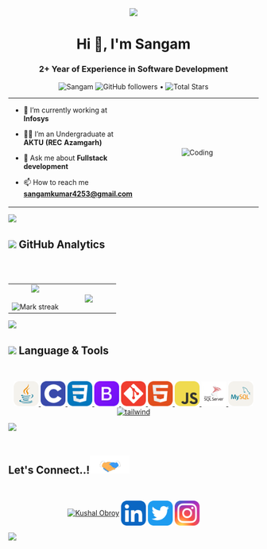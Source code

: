 
<p align="center"><picture align="center"><img align="center" src = "https://github.com/7oSkaaa/7oSkaaa/blob/main/Images/about_me.gif?raw=true" width = 50px></picture></p>
<h1 align="center">Hi 👋, I'm Sangam</h1>
<h3 align="center">2+ Year of Experience in Software Development</h3>

<p align="center">  
  <img src="https://komarev.com/ghpvc/?username=sangam4243" alt="Sangam" />
  <img alt="GitHub followers" src="https://img.shields.io/github/followers/sangam4253?label=Followers&style=social"> •   
  <img src="https://img.shields.io/github/stars/sangam4243?label=Stars" alt="Total Stars">
</p>
<table align="center">
<tr border="none">
<td width="50%" align="left">
  
- 🌱 I’m currently working at **Infosys**

- 🧑‍🎓 I’m an Undergraduate at **AKTU (REC Azamgarh)**

- 💬 Ask me about **Fullstack development**

- 📫 How to reach me **sangamkumar4253@gmail.com**
  

</td>
<td width="50%" align="center">

  <img align="center" alt="Coding" width="450" src="https://repository-images.githubusercontent.com/588181932/e36ec678-7984-4cdd-8e4c-a3932772ff8e">

  
  </td>
</tr>
</table>
<img src="https://user-images.githubusercontent.com/73097560/115834477-dbab4500-a447-11eb-908a-139a6edaec5c.gif">


## <img src="https://media.giphy.com/media/iY8CRBdQXODJSCERIr/giphy.gif" width ="35"><b> GitHub Analytics</b>
<br>
<br>

<table align="center">
<tr border="none">
<td width="50%" align="center">
  
   <img height="180em" src="https://github-readme-stats-eight-theta.vercel.app/api?username=sangam4253&show_icons=true&theme=vue-light&include_all_commits=true&count_private=true" />
  <br></br>
  <img  title="🔥 Get streak stats for your profile at git.io/streak-stats" alt="Mark streak" src="https://github-readme-streak-stats.herokuapp.com/?user=sangam4243&theme=vue-light&hide_border=false" /> 
</td>
<td width="50%" align="center">

  <img  align="center"  src="https://github-readme-stats.anuraghazra1.vercel.app/api/top-langs/?username=sangam4253&theme=vue-light&hide_border=false&no-bg=true&no-frame=true&langs_count=15"/>
  
  </td>
</tr>
</table>



<img src="https://user-images.githubusercontent.com/73097560/115834477-dbab4500-a447-11eb-908a-139a6edaec5c.gif">

## <img src="https://media2.giphy.com/media/QssGEmpkyEOhBCb7e1/giphy.gif?cid=ecf05e47a0n3gi1bfqntqmob8g9aid1oyj2wr3ds3mg700bl&rid=giphy.gif" width ="25"><b> Language & Tools</b>
<br>
<p align="center"><a href="https://www.java.com" target="_blank" rel="noreferrer"> <img src="https://github.com/tandpfun/skill-icons/blob/main/icons/Java-Light.svg" alt="java" width="50" height="50"/> <a href="https://www.cprogramming.com/" target="_blank" rel="noreferrer"> <img src="https://github.com/tandpfun/skill-icons/blob/main/icons/C.svg" alt="c" width="50" height="50"/> </a> </a> <a href="https://www.w3schools.com/css/" target="_blank" rel="noreferrer"> <img src="https://github.com/tandpfun/skill-icons/blob/main/icons/CSS.svg" alt="css3" width="50" height="50"/> <a href="https://getbootstrap.com" target="_blank" rel="noreferrer"> <img src="https://github.com/tandpfun/skill-icons/blob/main/icons/Bootstrap.svg" alt="bootstrap" width="50" height="50"/> </a></a> <a href="https://git-scm.com/" target="_blank" rel="noreferrer"> <img src="https://github.com/tandpfun/skill-icons/blob/main/icons/Git.svg" alt="git" width="50" height="50"/> </a> <a href="https://www.w3.org/html/" target="_blank" rel="noreferrer"> <img src="https://github.com/tandpfun/skill-icons/blob/main/icons/HTML.svg" alt="html5" width="50" height="50"/> </a>  </a> <a href="https://developer.mozilla.org/en-US/docs/Web/JavaScript" target="_blank" rel="noreferrer"> <img src="https://github.com/tandpfun/skill-icons/blob/main/icons/JavaScript.svg" alt="javascript" width="50" height="50"/> </a> <a href="https://www.microsoft.com/en-us/sql-server" target="_blank" rel="noreferrer"> <img src="https://github.com/Scar1109/skill-icons/blob/Scar1109/icons/microsoftSQL.svg" alt="mssql" width="50" height="50"/> </a> <a href="https://www.mysql.com/" target="_blank" rel="noreferrer"> <img src="https://github.com/tandpfun/skill-icons/blob/main/icons/MySQL-Light.svg" alt="mysql" width="50" height="50"/> </a> <a href="https://tailwindcss.com/" target="_blank" rel="noreferrer"> <img src="https://github.com/Scar1109/skill-icons/blob/Scar1109/icons/TailwindCSS-Light.svg" alt="tailwind" width="50" height="50"/> </a> </p>

<img src="https://user-images.githubusercontent.com/73097560/115834477-dbab4500-a447-11eb-908a-139a6edaec5c.gif"><br><br>

## <b> Let's Connect..!</b><img src="https://github.com/0xAbdulKhalid/0xAbdulKhalid/raw/main/assets/mdImages/handshake.gif" width ="80">
<br>
<p align="center">
<a href="https://www.youtube.com/channel/UCfHIFf20sOCrTgmHOW0NXVA" target="blank"><img align="center" src="https://static-00.iconduck.com/assets.00/youtube-icon-2048x2048-gedp2icy.png" alt="Kushal Obroy" height="50" width="50" /></a>
<a href="https://linkedin.com/in/sangam4253" target="blank"><img align="center" src="https://github.com/tandpfun/skill-icons/blob/main/icons/LinkedIn.svg" alt="Kushal Obroy" height="50" width="50" /></a>
<a href="https://twitter.com/" target="blank"><img align="center" src="https://github.com/tandpfun/skill-icons/blob/main/icons/Twitter.svg" alt="Kushal Obroy" height="50" width="50" /></a>
<a href="https://www.instagram.com/" target="blank"><img align="center" src="https://github.com/tandpfun/skill-icons/blob/main/icons/Instagram.svg" alt="Kushal Obroy" height="50" width="50" /></a>
</p>

<img src="https://user-images.githubusercontent.com/73097560/115834477-dbab4500-a447-11eb-908a-139a6edaec5c.gif">
